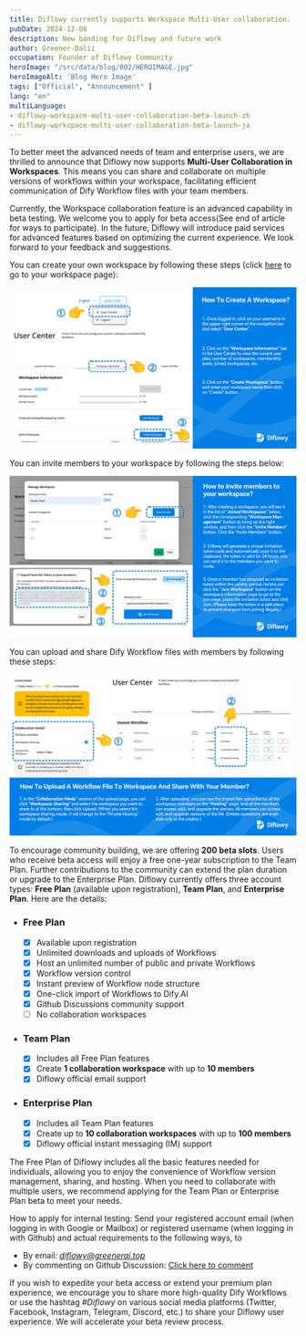 ```yaml
---
title: Diflowy currently supports Workspace Multi-User collaboration.
pubDate: 2024-12-06
description: New banding for Diflowy and future work
author: Greener-Dalii
occupation: Founder of Diflowy Community
heroImage: "/src/data/blog/002/HEROIMAGE.jpg"
heroImageAlt: 'Blog Hero Image'
tags: ["Official", "Announcement" ]
lang: "en"
multiLanguage: 
- diflowy-workspace-multi-user-collaboration-beta-launch-zh
- diflowy-workspace-multi-user-collaboration-beta-launch-ja
---
```


To better meet the advanced needs of team and enterprise users, we are thrilled to announce that Diflowy now supports **Multi-User Collaboration in Workspaces**. This means you can share and collaborate on multiple versions of workflows within your workspace, facilitating efficient communication of Dify Workflow files with your team members.

Currently, the Workspace collaboration feature is an advanced capability in beta testing. We welcome you to apply for beta access(See end of article for ways to participate). In the future, Diflowy will introduce paid services for advanced features based on optimizing the current experience. We look forward to your feedback and suggestions.

You can create your own workspace by following these steps (click [here](/user/workspace) to go to your workspace page):

![how_to_create_workspace_in_Diflowy](../../data/blog/002/how_to_create_workspace_in_Diflowy-en.jpg)

You can invite members to your workspace by following the steps below:

![how_to_invite_members_to_workspace_in_Diflowy](../../data/blog/002/how_to_invite_members_to_workspace_in_Diflowy-en.jpg)

You can upload and share Dify Workflow files with members by following these steps:

![how_to_share_file_with_members](../../data/blog/002/how_to_share_file_with_members-en.jpg)

To encourage community building, we are offering **200 beta slots**. Users who receive beta access will enjoy a free one-year subscription to the Team Plan. Further contributions to the community can extend the plan duration or upgrade to the Enterprise Plan. Diflowy currently offers three account types: **Free Plan** (available upon registration), **Team Plan**, and **Enterprise Plan**. Here are the details:

- ### **Free Plan**
  - [x] Available upon registration
  - [x] Unlimited downloads and uploads of Workflows
  - [x] Host an unlimited number of public and private Workflows
  - [x] Workflow version control
  - [x] Instant preview of Workflow node structure
  - [x] One-click import of Workflows to Dify.AI
  - [x] Github Discussions community support 
  - [ ] No collaboration workspaces

- ### **Team Plan**
  - [x] Includes all Free Plan features
  - [x] Create **1 collaboration workspace** with up to **10 members**
  - [x] Diflowy official email support

- ### **Enterprise Plan**
  - [x] Includes all Team Plan features
  - [x] Create up to **10 collaboration workspaces** with up to **100 members**
  - [x] Diflowy official instant messaging (IM) support

The Free Plan of Diflowy includes all the basic features needed for individuals, allowing you to enjoy the convenience of Workflow version management, sharing, and hosting. When you need to collaborate with multiple users, we recommend applying for the Team Plan or Enterprise Plan beta to meet your needs.

How to apply for internal testing: Send your registered account email (when logging in with Google or Mailbox) or registered username (when logging in with Github) and actual requirements to the following ways, to
- By email: *diflowy@greenerai.top*
- By commenting on Github Discussion: [Click here to comment](https://github.com/green-dalii/diflowy/discussions/10)

If you wish to expedite your beta access or extend your premium plan experience, we encourage you to share more high-quality Dify Workflows or use the hashtag *#Diflowy* on various social media platforms (Twitter, Facebook, Instagram, Telegram, Discord, etc.) to share your Diflowy user experience. We will accelerate your beta review process.